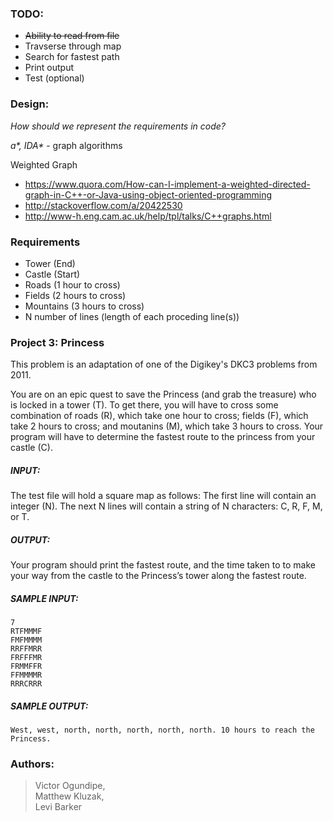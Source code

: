 ### TODO:
- ~~Ability to read from file~~
- Travserse through map
- Search for fastest path
- Print output
- Test (optional)

### Design:
_How should we represent the requirements in code?_

_a*, IDA*_ - graph algorithms

Weighted Graph 
- https://www.quora.com/How-can-I-implement-a-weighted-directed-graph-in-C++-or-Java-using-object-oriented-programming
- http://stackoverflow.com/a/20422530
- http://www-h.eng.cam.ac.uk/help/tpl/talks/C++graphs.html

### Requirements
- Tower     (End)
- Castle    (Start)
- Roads     (1 hour to cross)
- Fields    (2 hours to cross)
- Mountains (3 hours to cross)
- N number of lines (length of each proceding line(s))

### Project 3: Princess
This problem is an adaptation of one of the Digikey's DKC3 problems from 2011.

You are on an epic quest to save the Princess (and grab the treasure) who is locked in a tower (T). To get there, you will have to cross some combination of roads (R), which take one hour to cross; fields (F), which take 2 hours to cross; and moutanins (M), which take 3 hours to cross. Your program will have to determine the fastest route to the princess from your castle (C).

##### INPUT:
The test file will hold a square map as follows: The first line will contain an integer (N). The next N lines will contain a string of N characters: C, R, F, M, or T.

##### OUTPUT:
Your program should print the fastest route, and the time taken to to make your way from the castle to the Princess’s tower along the fastest route.

##### SAMPLE INPUT:
```
7
RTFMMMF  
FMFMMMM  
RRFFMRR  
FRFFFMR  
FRMMFFR  
FFMMMMR  
RRRCRRR  
```
##### SAMPLE OUTPUT:
```
West, west, north, north, north, north, north. 10 hours to reach the Princess.
```

### Authors:
> Victor Ogundipe,  
> Matthew Kluzak,  
> Levi Barker
